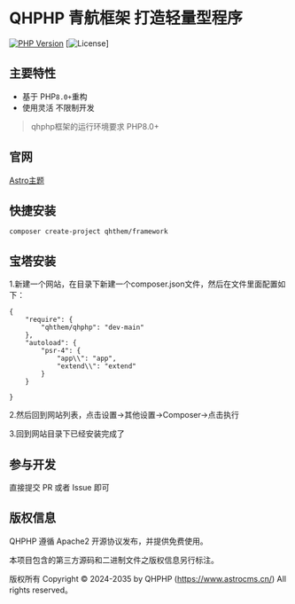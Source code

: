 
# QHPHP 青航框架 打造轻量型程序

[![PHP Version](https://img.shields.io/badge/php-%3E%3D8.0-8892BF.svg)](http://www.php.net/)
[![License](https://poser.pugx.org/qhthem/framework/license)]

## 主要特性

- 基于 PHP`8.0+`重构
- 使用灵活 不限制开发

> qhphp框架的运行环境要求 PHP8.0+

## 官网

[Astro主题](https://www.astrocms.cn/)


## 快捷安装

```
composer create-project qhthem/framework
```
## 宝塔安装

1.新建一个网站，在目录下新建一个composer.json文件，然后在文件里面配置如下：

```
{
    "require": {
        "qhthem/qhphp": "dev-main"
    },
    "autoload": {
        "psr-4": {
            "app\\": "app",
            "extend\\": "extend"
        }
    }
    
}
```
2.然后回到网站列表，点击设置->其他设置->Composer->点击执行

3.回到网站目录下已经安装完成了


## 参与开发

直接提交 PR 或者 Issue 即可

## 版权信息

QHPHP 遵循 Apache2 开源协议发布，并提供免费使用。

本项目包含的第三方源码和二进制文件之版权信息另行标注。

版权所有 Copyright © 2024-2035 by 	QHPHP (https://www.astrocms.cn/) All rights reserved。

